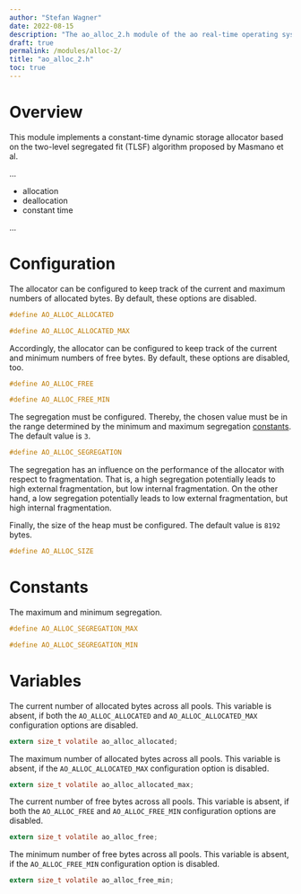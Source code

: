 ```yaml
---
author: "Stefan Wagner"
date: 2022-08-15
description: "The ao_alloc_2.h module of the ao real-time operating system."
draft: true
permalink: /modules/alloc-2/
title: "ao_alloc_2.h"
toc: true
---
```


# Overview

This module implements a constant-time dynamic storage allocator based on the two-level segregated fit (TLSF) algorithm proposed by Masmano et al.

...

- allocation
- deallocation
- constant time

...

# Configuration

The allocator can be configured to keep track of the current and maximum numbers of allocated bytes. By default, these options are disabled.

```c
#define AO_ALLOC_ALLOCATED
```

```c
#define AO_ALLOC_ALLOCATED_MAX
```

Accordingly, the allocator can be configured to keep track of the current and minimum numbers of free bytes. By default, these options are disabled, too.

```c
#define AO_ALLOC_FREE
```

```c
#define AO_ALLOC_FREE_MIN
```

The segregation must be configured. Thereby, the chosen value must be in the range determined by the minimum and maximum segregation [constants](#constants). The default value is `3`.

```c
#define AO_ALLOC_SEGREGATION
```

The segregation has an influence on the performance of the allocator with respect to fragmentation. That is, a high segregation potentially leads to high external fragmentation, but low internal fragmentation. On the other hand, a low segregation potentially leads to low external fragmentation, but high internal fragmentation.

Finally, the size of the heap must be configured. The default value is `8192` bytes.

```c
#define AO_ALLOC_SIZE
```

# Constants

The maximum and minimum segregation.

```c
#define AO_ALLOC_SEGREGATION_MAX
```

```c
#define AO_ALLOC_SEGREGATION_MIN
```

# Variables

The current number of allocated bytes across all pools. This variable is absent, if both the `AO_ALLOC_ALLOCATED` and `AO_ALLOC_ALLOCATED_MAX` configuration options are disabled.

```c
extern size_t volatile ao_alloc_allocated;
```

The maximum number of allocated bytes across all pools. This variable is absent, if the `AO_ALLOC_ALLOCATED_MAX` configuration option is disabled.

```c
extern size_t volatile ao_alloc_allocated_max;
```

The current number of free bytes across all pools. This variable is absent, if both the `AO_ALLOC_FREE` and `AO_ALLOC_FREE_MIN` configuration options are disabled.

```c
extern size_t volatile ao_alloc_free;
```

The minimum number of free bytes across all pools. This variable is absent, if the `AO_ALLOC_FREE_MIN` configuration option is disabled.

```c
extern size_t volatile ao_alloc_free_min;
```
